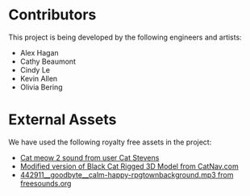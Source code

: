 # Contributors
This project is being developed by the following engineers and artists:
* Alex Hagan
* Cathy Beaumont
* Cindy Le
* Kevin Allen
* Olivia Bering

# External Assets
We have used the following royalty free assets in the project:
* [Cat meow 2 sound from user Cat Stevens](http://soundbible.com/1954-Cat-Meow-2.html)
* [Modified version of Black Cat Rigged 3D Model from CatNav.com](http://www.cadnav.com/3d-models/model-45504.html)
* [442911__goodbyte__calm-happy-rpgtownbackground.mp3 from freesounds.org](https://freesound.org/people/GoodByte/sounds/442911/)
